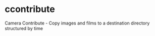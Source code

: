 # ccontribute
Camera Contribute - Copy images and films to a destination directory structured by time
